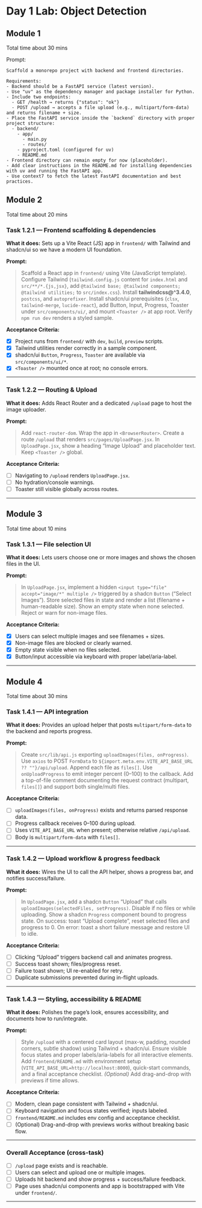 # Day 1 Lab: Object Detection

## Module 1

Total time about 30 mins

Prompt:
```
Scaffold a monorepo project with backend and frontend directories.

Requirements:
- Backend should be a FastAPI service (latest version).
- Use "uv" as the dependency manager and package installer for Python.
- Include two endpoints:
  - GET /health → returns {"status": "ok"}
  - POST /upload → accepts a file upload (e.g., multipart/form-data) and returns filename + size.
- Place the FastAPI service inside the `backend` directory with proper project structure:
  - backend/
    - app/
      - main.py
      - routes/
    - pyproject.toml (configured for uv)
    - README.md
- Frontend directory can remain empty for now (placeholder).
- Add clear instructions in the README.md for installing dependencies with uv and running the FastAPI app.
- Use context7 to fetch the latest FastAPI documentation and best practices.
```

## Module 2

Total time about 20 mins

### Task 1.2.1 — Frontend scaffolding & dependencies

**What it does:** Sets up a Vite React (JS) app in `frontend/` with Tailwind and shadcn/ui so we have a modern UI foundation.

**Prompt:**

> Scaffold a React app in `frontend/` using Vite (JavaScript template). Configure Tailwind (`tailwind.config.js` content for `index.html` and `src/**/*.{js,jsx}`, add `@tailwind base; @tailwind components; @tailwind utilities;` to `src/index.css`). Install **tailwindcss@^3.4.0**, `postcss`, and `autoprefixer`. Install shadcn/ui prerequisites (`clsx`, `tailwind-merge`, `lucide-react`), add Button, Input, Progress, Toaster under `src/components/ui/`, and mount `<Toaster />` at app root. Verify `npm run dev` renders a styled sample.

**Acceptance Criteria:**

* [x] Project runs from `frontend/` with `dev`, `build`, `preview` scripts.
* [x] Tailwind utilities render correctly in a sample component.
* [x] shadcn/ui `Button`, `Progress`, `Toaster` are available via `src/components/ui/*`.
* [x] `<Toaster />` mounted once at root; no console errors.

---

### Task 1.2.2 — Routing & Upload

**What it does:** Adds React Router and a dedicated `/upload` page to host the image uploader.

**Prompt:**

> Add `react-router-dom`. Wrap the app in `<BrowserRouter>`. Create a route `/upload` that renders `src/pages/UploadPage.jsx`. In `UploadPage.jsx`, show a heading “Image Upload” and placeholder text. Keep `<Toaster />` global.

**Acceptance Criteria:**

* [ ] Navigating to `/upload` renders `UploadPage.jsx`.
* [ ] No hydration/console warnings.
* [ ] Toaster still visible globally across routes.

---

## Module 3

Total time about 10 mins

### Task 1.3.1 — File selection UI

**What it does:** Lets users choose one or more images and shows the chosen files in the UI.

**Prompt:**

> In `UploadPage.jsx`, implement a hidden `<input type="file" accept="image/*" multiple />` triggered by a shadcn `Button` (“Select Images”). Store selected files in state and render a list (filename + human-readable size). Show an empty state when none selected. Reject or warn for non-image files.

**Acceptance Criteria:**

* [x] Users can select multiple images and see filenames + sizes.
* [x] Non-image files are blocked or clearly warned.
* [x] Empty state visible when no files selected.
* [x] Button/input accessible via keyboard with proper label/aria-label.

---

## Module 4

Total time about 30 mins

### Task 1.4.1 — API integration

**What it does:** Provides an upload helper that posts `multipart/form-data` to the backend and reports progress.

**Prompt:**

> Create `src/lib/api.js` exporting `uploadImages(files, onProgress)`. Use `axios` to POST `FormData` to `${import.meta.env.VITE_API_BASE_URL ?? ""}/api/upload`. Append each file as `files[]`. Use `onUploadProgress` to emit integer percent (0–100) to the callback. Add a top-of-file comment documenting the request contract (multipart, `files[]`) and support both single/multi files.

**Acceptance Criteria:**

* [ ] `uploadImages(files, onProgress)` exists and returns parsed response data.
* [ ] Progress callback receives 0–100 during upload.
* [ ] Uses `VITE_API_BASE_URL` when present; otherwise relative `/api/upload`.
* [ ] Body is `multipart/form-data` with `files[]`.

---

### Task 1.4.2 — Upload workflow & progress feedback

**What it does:** Wires the UI to call the API helper, shows a progress bar, and notifies success/failure.

**Prompt:**

> In `UploadPage.jsx`, add a shadcn `Button` “Upload” that calls `uploadImages(selectedFiles, setProgress)`. Disable if no files or while uploading. Show a shadcn `Progress` component bound to progress state. On success: toast “Upload complete”, reset selected files and progress to 0. On error: toast a short failure message and restore UI to idle.

**Acceptance Criteria:**

* [ ] Clicking “Upload” triggers backend call and animates progress.
* [ ] Success toast shown; files/progress reset.
* [ ] Failure toast shown; UI re-enabled for retry.
* [ ] Duplicate submissions prevented during in-flight uploads.

---

### Task 1.4.3 — Styling, accessibility & README

**What it does:** Polishes the page’s look, ensures accessibility, and documents how to run/integrate.

**Prompt:**

> Style `/upload` with a centered card layout (max-w, padding, rounded corners, subtle shadow) using Tailwind + shadcn/ui. Ensure visible focus states and proper labels/aria-labels for all interactive elements. Add `frontend/README.md` with environment setup (`VITE_API_BASE_URL=http://localhost:8000`), quick-start commands, and a final acceptance checklist. *(Optional)* Add drag-and-drop with previews if time allows.

**Acceptance Criteria:**

* [ ] Modern, clean page consistent with Tailwind + shadcn/ui.
* [ ] Keyboard navigation and focus states verified; inputs labeled.
* [ ] `frontend/README.md` includes env config and acceptance checklist.
* [ ] (Optional) Drag-and-drop with previews works without breaking basic flow.

---

### Overall Acceptance (cross-task)

* [ ] `/upload` page exists and is reachable.
* [ ] Users can select and upload one or multiple images.
* [ ] Uploads hit backend and show progress + success/failure feedback.
* [ ] Page uses shadcn/ui components and app is bootstrapped with Vite under `frontend/`.

---
